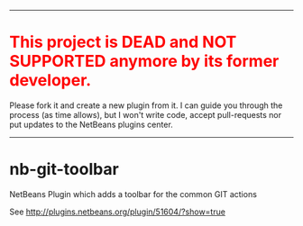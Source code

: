 <hr>
<h1 style="color: #FF0000">This project is DEAD and NOT SUPPORTED anymore by its former developer.</h1>
Please fork it and create a new plugin from it. I can guide you through the process (as time allows), but I won't write code, accept pull-requests nor put updates to the NetBeans plugins center.
<hr>


nb-git-toolbar
==================================

NetBeans Plugin which adds a toolbar for the common GIT actions

See http://plugins.netbeans.org/plugin/51604/?show=true
